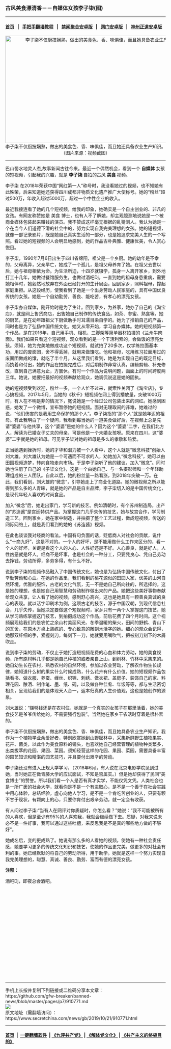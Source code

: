 ### 古风美食漂清香－－自媒体女孩李子柒(图)
------------------------

#### [首页](https://github.com/gfw-breaker/banned-news/blob/master/README.md) &nbsp;&nbsp;|&nbsp;&nbsp; [手把手翻墙教程](https://github.com/gfw-breaker/guides/wiki) &nbsp;&nbsp;|&nbsp;&nbsp; [禁闻聚合安卓版](https://github.com/gfw-breaker/bn-android) &nbsp;&nbsp;|&nbsp;&nbsp; [网门安卓版](https://github.com/oGate2/oGate) &nbsp;&nbsp;|&nbsp;&nbsp; [神州正道安卓版](https://github.com/SzzdOgate/update) 



<div class="article_right" style="fone-color:#000">
 <p style="text-align:center">
  <img alt="李子柒不仅厨技娴熟，做出的美食色、香、味俱佳，而且她具备农业生产知识。" src="http://img2.secretchina.com/pic/2019/10-17/p2542311a638379029-ss.jpg" style="height:337px; width:600px"/>
  <br>
   李子柒不仅厨技娴熟，做出的美食色、香、味俱佳，而且她还具备农业生产知识。（图片来源：视频截图）
   <span id="hideid" name="hideid" style="color:red;display:none;">
    <span href="https://www.secretchina.com">
    </span>
   </span>
  </br>
 </p>
 <div id="txt-mid1-t21-2017">
  

---


  </div>
 </div>
 <p>
  巴山蜀水地灵人杰,故事新闻古往今来。最近一个偶然机会，看到一个
  <strong>
   <span href="https://www.secretchina.com/news/gb/tag/自媒体" target="_blank">
    自媒体
   </span>
  </strong>
  女孩的短视频，引起我的兴趣，就是
  <strong>
   李子柒
  </strong>
  自拍的古风
  <strong>
   美食
  </strong>
  视频。
  <span id="hideid" name="hideid" style="color:red;display:none;">
   <span href="https://www.secretchina.com">
   </span>
  </span>
 </p>
 <p>
  <span href="https://www.secretchina.com/news/gb/tag/李子柒" target="_blank">
   李子柒
  </span>
  在2018年荣获中国“网红第一人”称号时，我没看她过的视频，也不知她有此殊荣，后来知道她还获得四川成都非物质文化遗产推广大使称号。她的“粉丝”超过500万，年收入超过5000万，超过一个中性企业的收入。
 </p>
 <p>
  最近我接连看了她的几个短视频，给我的印象，她确实是一个自主创业的、非凡的女孩。有网友称赞她是
  <span href="https://www.secretchina.com/news/gb/tag/美食" target="_blank">
   美食
  </span>
  博士，也有人不了解她，却主观臆测地说她是一个被商业媒体包装起来赚钱的演员。我不赞成这样毫无根据的乱猜测人。我认为她是一个在当今人们道德下滑的社会中的，努力实现自我完美理想的女孩。她的短视频，就像一部记录影片，既是她自己真实生活的一部分，也是她追求完美人生的一个写照。看过她的短视频的人会明显地感到，她的作品古朴典雅、健康优美，令人赏心悦目。
 </p>
 <p>
  李子柒，1990年7月6日出生于四川省绵阳，祖父是一个乡厨。她的幼年是不幸的，父母离异，父亲早亡，她成了一个孤儿，是祖父母养育了她。在祖父去世以后，她与祖母相依为命。为生活所迫，十四岁就辍学，孤身一人离开家乡，到外地打工十几年，她做过餐馆服务生，也做过酒吧Dj。一直到她的祖母身患重病，需要她相伴时，她毅然地放弃在外面已经打开的生计局面，回到家乡，照料祖母，撑起家庭重担。从这段经历，使我看到了她是一个出身劳动人民家庭的，具有中国优良传统的女孩。她是一个自幼勤劳，善良、能吃苦，有孝心的漂亮女孩。
 </p>
 <p>
  李子柒办自媒体，刚开始时是为了生计。回到家乡，为养家，她办了自己的《淘宝店》，就是网上售货商店，出售她自己制作的传统食品，如茶、参蜜、熟食等。她的厨艺，是在幼年跟祖父下厨做助手时耳濡目染自学的。她为了推销自己的产品，同时也是为了弘扬中国传统文化，她又从零开始，学习自办媒体。她的短视频第一个作品，是在2016年，自己用手机、相机、三脚架等简单器材拍摄的《兰州牛肉面》。我们如果只看这个短视频，观众看到的是一个干活利索的，会做饭的漂亮女孩。须知，她为完美地做成功这个短视频，就试拍了20多次，仅学练拉面基本功，用过的废面团，舍不得丢掉，就用来做馕吃。他和祖母，吃用练习拉面用过的废面团做成的馕，就吃了半个月。从这里我们看到，她是为实现自己的既定目标，而执着和付出，她的作品在拍摄完成后，对后期制作非常认真，编辑剪辑、补充修改，直到自己满意为止，方罢休。有时一个作品为说明问题，画面上的时间跨度两三年。她说，她要把最好的视频奉献给观众，她调侃说这是她的固执。
 </p>
 <p>
  她的短视频受到欢迎，粉丝一多，一个人忙不过来，就索性关闭了《淘宝店》，专心搞视频。2017年5月，当她的《秋千》短视频在网上得到播放量，突破1000万时，有人在不明是非的情况下，冤说她是一个经过公司包装出来的网红。她感到困惑，她发了一个微博，宣布暂停她的短视频。面对无理取闹的非难，她难过的说，“他们伤害的是我用生命保护的那个人”。李子柒指的“那个人”就是她年迈的祖母。有此我明白了一个疑问，我看到每当她的一道美食做好后，在视频上总是先请“婆婆”与他共享，这个“婆婆”是她的什么人？因为这个“婆婆”二字，在我们北方人，解读为已婚女子丈夫的母亲，可是他是一个未婚女孩呀。原来在四川，这“婆婆”二字就是她的祖母。可见李子柒对她的祖母是多么的孝敬和热爱。
 </p>
 <p>
  正当她遇到挫折时，她的才华和潜力被一个人看中，这个人就是“微念科技”创始人刘大雄。刘大雄认为她是一个可遇而不可求的人，劝她加入“微念科技”，她可以由田园视频造梦，转向食物走向市场。于是李子柒听了他的建议，加入“微念”。同时她也注册了自己的《子柒文化》，这是一个由她自己、与一名摄影师和一个年轻助理组成的三人团队。自此以后，她的粉丝量一路看涨，到2018年突破一万。在此，我们看到，刘大雄的“微念”，引导她走上了商业化道路。她的微视频之所以能得到那么多的人青睐，就是她的产品是自主品牌，李子柒切入的是中国传统文化，是现代年轻人喜欢的时尚食品。
 </p>
 <p>
  加入“微念”后，她走出家门，学习新的技艺。例如清朝时，有个苏州制造局，出产的“苏造酱”是宫廷特供产品。为掌握这门几乎失传的技艺，她与故宫合作，学习制造工艺。回到家乡，她在家中制造，并拍摄了整个工艺过程，做成短视频，传送的网际网络上，就是我们看到的她的《苏造酱》视频。
 </p>
 <p>
  在此也谈谈我对经商的看法。中国有句负面的话，贬低商人对社会的贡献，说什么“十商九奸”，这是不对的。一个人的好坏，是不能用做什么工作来区分的，看一个人的好坏，关键是看这个人的人心、人性好还是不好。人心善良，就是好人，人性凶恶就是坏人。经商不是坏事，也是社会的一种分工，只要凭良心、凭自己劳动去挣钱，劳动所得，多劳多得，有什么不好。
 </p>
 <p>
  说到李子柒的视频作品融入了中国传统文化，她也是为弘扬中国传统文化，付出了辛勤劳动和心血。在她的作品里，我们看到的桃花源似的田园人家，优美的山河自然环境，优雅的服饰，古老的文化气氛，无一不是她自己所向往的，所选择的。这是她的理想，也是她自己用智慧和劳动制作做出来的产品。她把这些美好事物奉献给观众共享，让人看了她的视频，感到舒心高兴，这也是她具有一颗善良真诚的良心的表现。就以活字印刷术为例，这项古老的技艺，源于中国汉朝，到现代信息社会，几乎失传，当她决定要做这个短视频时，家乡只有一两个人掌握这门技艺，她从学习熟练掌握这门技艺，到拍摄成功这个作品，前后花费了四个月时间。这个视频展现给我们的是农忙之余山村美丽风光、冬季温暖的柴火，田间的野鹤、青山下的瓦舍，在原木方桌上熟练的、专心致意的雕刻木活字的她。细心的观众会记得，她那双纤细的手，紧握刻刀，每刻下一刀，她就要用嘴吹气，把被刻刀刻下的木屑吹走。
 </p>
 <p>
  说到李子柒的劳动，不仅止于她打造短视频花费的心血和体力劳动，她的美食视频，所有原材料几乎都是她自己种植的或者亲自上山，到树林、竹林中采集来的。她自幼生长在农村，熟悉农村的自然环境，参加过农业劳动，了解农作物生长规律，她知道什么树的果实什么时候成熟，什么花卉有什么价值。她的短视频作品包括看书、做衣服、养蚕、缫丝、织锦、刺绣、做衣裙、盖房子、装饰自己的家、料理花园、酿酒、制作笔、墨、纸、砚，以及做各种佳肴、年饭等等，都与生活密切相关，呈现给我们的是体现天人合一，返本归真的人生价值观，这也是她创作的源泉。
 </p>
 <p>
  刘大雄说：“赚够钱还是在农村住，她就是一个真实的女孩子在那里活着，她的美食技艺是爷爷传给她的，不需要强行包装”。当然她在家乡干农活时穿着是很朴素的。
 </p>
 <p>
  李子柒不仅厨技娴熟，做出的美食色、香、味俱佳，而且她具备农业生产知识。我作为一个植物学业余爱好者，特别欣赏她到山野密林中，采集新鲜野生植物果实、花卉、菌类，以此作为美食原料的镜头，也喜欢她自己经营管理的植物种类繁多，出类拔萃的花园、果园、菜园。须知经营这样的花园、果园、菜园，需要具备丰富的园艺知识和精湛的园艺技巧，并且要付出艰辛的劳动。
 </p>
 <p>
  李子柒还没有进入正规大学学习，（2018年6月，有人说在北京电影学院见到过她，当时她正在做青藤大学的应试面试，不知是否属实。）但是她却获得了民间“美食博士”的赞誉。所以我们看一个人是否有真才实学，不能仅凭文凭。人类社会也是一所广袤的社会大学，就看你是不是一个有进取心，是不是一个善于在社会实践中用心体验，总结经验，虚心向他人学习，是不是一个肯吃苦创业的人，只要有颗不甘于现状，有颗向上的心，只要你肯付出艰辛劳动，就一定会有收获。
 </p>
 <p>
  有人问过李子柒:“当有人在网评对你质疑时，你怎么看？”她说：“我不可能被所有的人喜欢，但是至少有95%的人喜欢我，我就会继续做下去。质疑，对我来说未必不是一件好事，我可以通过这些吐槽，来反思我是不是真的哪些地方做的不够好”。
 </p>
 <p>
  她成名后，变的更成熟了。她说有那么多的人看她的视频，使她有一种社会责任感，她要学习更多的传统文化知识和技艺，使她的作品更完美，做更多的对社会有利的事。她已经默默的将自己的劳动所得，用于助学。她就是这样一个努力实现自我完美理想的，聪慧、真诚、善良、勤劳、富而有德的漂亮女孩。
 </p>
 <p>
  <strong>
   注释：
  </strong>
 </p>
 <p>
  酒吧Dj，即夜总会酒吧。
  <center>
   <div>
    <div id="txt-mid2-t22-2017" style="display: block;  height: 280px;  overflow: hidden;">
     <div id="SC-21">
     </div>
    </div>
   </div>
  </center>
 </p>
</div>

<hr/>
手机上长按并复制下列链接或二维码分享本文章：<br/>
https://github.com/gfw-breaker/banned-news/blob/master/pages/p7/910771.md <br/>
<a href='https://github.com/gfw-breaker/banned-news/blob/master/pages/p7/910771.md'><img src='https://github.com/gfw-breaker/banned-news/blob/master/pages/p7/910771.md.png'/></a> <br/>
原文地址（需翻墙访问）：https://www.secretchina.com/news/gb/2019/10/21/910771.html


------------------------
#### [首页](https://github.com/gfw-breaker/banned-news/blob/master/README.md) &nbsp;|&nbsp; [一键翻墙软件](https://github.com/gfw-breaker/nogfw/blob/master/README.md) &nbsp;| [《九评共产党》](https://github.com/gfw-breaker/9ping.md/blob/master/README.md#九评之一评共产党是什么) | [《解体党文化》](https://github.com/gfw-breaker/jtdwh.md/blob/master/README.md) | [《共产主义的终极目的》](https://github.com/gfw-breaker/gczydzjmd.md/blob/master/README.md)


<img src='http://gfw-breaker.win/banned-news/pages/p7/910771.md' width='0px' height='0px'/>